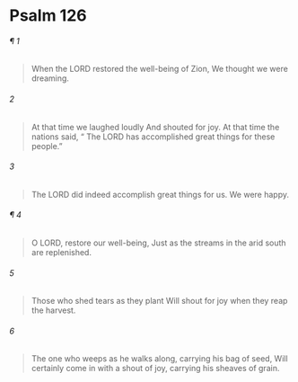 # Psalm 126
###### ¶ 1
> When the LORD restored the well-being of Zion,
> We thought we were dreaming.
###### 2
> At that time we laughed loudly
> And shouted for joy.
> At that time the nations said,
>  “ The LORD has accomplished great things for these people.”
###### 3
> The LORD did indeed accomplish great things for us.
> We were happy.
###### ¶ 4
> O LORD, restore our well-being,
> Just as the streams in the arid south are replenished.
###### 5
> Those who shed tears as they plant
> Will shout for joy when they reap the harvest.
###### 6
> The one who weeps as he walks along, carrying his bag of seed,
> Will certainly come in with a shout of joy, carrying his sheaves of grain.
